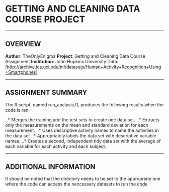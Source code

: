 # GETTING AND CLEANING DATA COURSE PROJECT

------------------------------------------------------------------
## OVERVIEW

**Author**: TheOnlyEnigma
**Project**: Getting and Cleaning Data Course Assignment
**Institution**: John Hopkins University
Data: [http://archive.ics.uci.edu/ml/datasets/Human+Activity+Recognition+Using+Smartphones]

------------------------------------------------------------------

## ASSIGNMENT SUMMARY

The R script, named run_analysis.R, produces the following results when the code is ran:

..* Merges the training and the test sets to create one data set.
..* Extracts only the measurements on the mean and standard deviation for each measurement.
..* Uses descriptive activity names to name the activities in the data set
..* Appropriately labels the data set with descriptive variable names.
..* Creates a second, independent tidy data set with the average 
of each variable for each activity and each subject.


------------------------------------------------------------------

## ADDITIONAL INFORMATION

It should be noted that the directory needs to be set to the appropriate one
where the code can access the neccessary datasets to run the code